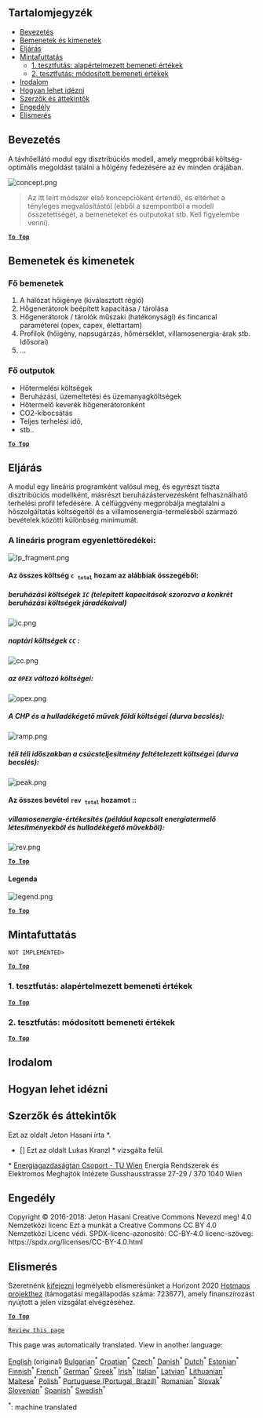 <h2> Tartalomjegyzék </h2><ul><li> <a href="#introduction">Bevezetés</a> </li><li> <a href="#inputs-and-outputs">Bemenetek és kimenetek</a> </li><li> <a href="#method">Eljárás</a> </li><li> <a href="#sample-run">Mintafuttatás</a> <ul><li> <a href="#test-run-1-default-input-values">1. tesztfutás: alapértelmezett bemeneti értékek</a> </li><li> <a href="#test-run-2-modified-input-values">2. tesztfutás: módosított bemeneti értékek</a> </li></ul></li><li> <a href="#references">Irodalom</a> </li><li> <a href="#how-to-cite">Hogyan lehet idézni</a> </li><li> <a href="#authors-and-reviewers">Szerzők és áttekintők</a> </li><li> <a href="#license">Engedély</a> </li><li> <a href="#acknowledgement">Elismerés</a> </li></ul><h2> Bevezetés </h2><p> A távhőellátó modul egy disztribúciós modell, amely megpróbál költség-optimális megoldást találni a hőigény fedezésére az év minden órájában. </p><p><img alt="concept.png" src="https://github.com/HotMaps/hotmaps_wiki/blob/master/Images/dh_supply/concept.png"/></p><blockquote><p> Az itt leírt módszer első koncepcióként értendő, és eltérhet a tényleges megvalósítástól (ebből a szempontból a modell összetettségét, a bemeneteket és outputokat stb. Kell figyelembe venni). </p></blockquote><p><ins> <code><strong><a href="#table-of-contents">To Top</a></strong></code> </ins> </p><h2> Bemenetek és kimenetek </h2><h3> Fő bemenetek </h3><ol><li> A hálózat hőigénye (kiválasztott régió) </li><li> Hőgenerátorok beépített kapacitása / tárolása </li><li> Hőgenerátorok / tárolók műszaki (hatékonysági) és fincancal paraméterei (opex, capex, élettartam) </li><li> Profilok (hőigény, napsugárzás, hőmérséklet, villamosenergia-árak stb. Idősorai) </li><li> ... </li></ol><h3> Fő outputok </h3><ul><li> Hőtermelési költségek </li><li> Beruházási, üzemeltetési és üzemanyagköltségek </li><li> Hőtermelő keverék hőgenerátoronként </li><li> CO2-kibocsátás </li><li> Teljes terhelési idő, </li><li> stb.. </li></ul><p><ins> <code><strong><a href="#table-of-contents">To Top</a></strong></code> </ins> </p><h2> Eljárás </h2><p> A modul egy lineáris programként valósul meg, és egyrészt tiszta disztribúciós modellként, másrészt beruházástervezésként felhasználható terhelési profil lefedésére. A célfüggvény megpróbálja megtalálni a hőszolgáltatás költségeitől és a villamosenergia-termelésből származó bevételek közötti különbség minimumát. </p><h3> A lineáris program egyenlettöredékei: </h3><p><img alt="lp_fragment.png" src="https://github.com/HotMaps/hotmaps_wiki/blob/master/Images/dh_supply/lp_fragment.png"/></p><h4> Az összes költség <code>c <sub>total</sub></code> hozam az alábbiak összegéből: </h4><h5> beruházási költségek <code>IC</code> (telepített kapacitások szorozva a konkrét beruházási költségek járadékaival) </h5><p><img alt="ic.png" src="https://github.com/HotMaps/hotmaps_wiki/blob/master/Images/dh_supply/ic.png"/></p><h5> naptári költségek <code>CC</code> : </h5><p><img alt="cc.png" src="https://github.com/HotMaps/hotmaps_wiki/blob/master/Images/dh_supply/cc.png"/></p><h5> az <code>OPEX</code> változó költségei: </h5><p><img alt="opex.png" src="https://github.com/HotMaps/hotmaps_wiki/blob/master/Images/dh_supply/opex.png"/></p><h5> A CHP és a hulladékégető művek földi költségei (durva becslés): </h5><p><img alt="ramp.png" src="https://github.com/HotMaps/hotmaps_wiki/blob/master/Images/dh_supply/ramp.png"/></p><h5> téli téli időszakban a csúcsteljesítmény feltételezett költségei (durva becslés): </h5><p><img alt="peak.png" src="https://github.com/HotMaps/hotmaps_wiki/blob/master/Images/dh_supply/peak.png"/></p><h4> Az összes bevétel <code>rev <sub>total</sub></code> hozamot :: </h4><h5> villamosenergia-értékesítés (például kapcsolt energiatermelő létesítményekből és hulladékégető művekből): </h5><p><img alt="rev.png" src="https://github.com/HotMaps/hotmaps_wiki/blob/master/Images/dh_supply/rev.png"/></p><p><ins> <code><strong><a href="#table-of-contents">To Top</a></strong></code> </ins> </p><h4> Legenda </h4><p><img alt="legend.png" src="https://github.com/HotMaps/hotmaps_wiki/blob/master/Images/dh_supply/legend.png"/></p><p><ins> <code><strong><a href="#table-of-contents">To Top</a></strong></code> </ins> </p><h2> Mintafuttatás </h2><p> <code>NOT IMPLEMENTED&gt;</code> </p> <p><ins> <code><strong><a href="#table-of-contents">To Top</a></strong></code> </ins> </p><h3> 1. tesztfutás: alapértelmezett bemeneti értékek </h3><p><ins> <code><strong><a href="#table-of-contents">To Top</a></strong></code> </ins> </p><h3> 2. tesztfutás: módosított bemeneti értékek </h3><p><ins> <code><strong><a href="#table-of-contents">To Top</a></strong></code> </ins> </p><h2> Irodalom </h2><h2> Hogyan lehet idézni </h2><h2> Szerzők és áttekintők </h2><p> Ezt az oldalt Jeton Hasani írta *. </p><ul><li> [] Ezt az oldalt Lukas Kranzl * vizsgálta felül. </li></ul><p> * <a href="https://eeg.tuwien.ac.at/">Energiagazdaságtan Csoport - TU Wien</a> Energia Rendszerek és Elektromos Meghajtók Intézete Gusshausstrasse 27-29 / 370 1040 Wien </p><h2> Engedély </h2><p> Copyright © 2016-2018: Jeton Hasani Creative Commons Nevezd meg! 4.0 Nemzetközi licenc Ezt a munkát a Creative Commons CC BY 4.0 Nemzetközi Licenc védi. SPDX-licenc-azonosító: CC-BY-4.0 licenc-szöveg: https://spdx.org/licenses/CC-BY-4.0.html </p><h2> Elismerés </h2><p> Szeretnénk <a href="https://www.hotmaps-project.eu">kifejezni</a> legmélyebb elismerésünket a Horizont 2020 <a href="https://www.hotmaps-project.eu">Hotmaps projekthez</a> (támogatási megállapodás száma: 723677), amely finanszírozást nyújtott a jelen vizsgálat elvégzéséhez. </p><p><ins> <code><strong><a href="#table-of-contents">To Top</a></strong></code> </ins> </p><p> <code><a href="https://github.com/HotMaps/hotmaps_wiki/wiki/CM_DH_supply/_edit">Review this page</a></code> </p>

This page was automatically translated. View in another language:

[English](../en/CM-District-heating-supply-dispatch.md) (original) [Bulgarian](../bg/CM-District-heating-supply-dispatch.md)<sup>\*</sup> [Croatian](../hr/CM-District-heating-supply-dispatch.md)<sup>\*</sup> [Czech](../cs/CM-District-heating-supply-dispatch.md)<sup>\*</sup> [Danish](../da/CM-District-heating-supply-dispatch.md)<sup>\*</sup> [Dutch](../nl/CM-District-heating-supply-dispatch.md)<sup>\*</sup> [Estonian](../et/CM-District-heating-supply-dispatch.md)<sup>\*</sup> [Finnish](../fi/CM-District-heating-supply-dispatch.md)<sup>\*</sup> [French](../fr/CM-District-heating-supply-dispatch.md)<sup>\*</sup> [German](../de/CM-District-heating-supply-dispatch.md)<sup>\*</sup> [Greek](../el/CM-District-heating-supply-dispatch.md)<sup>\*</sup>  [Irish](../ga/CM-District-heating-supply-dispatch.md)<sup>\*</sup> [Italian](../it/CM-District-heating-supply-dispatch.md)<sup>\*</sup> [Latvian](../lv/CM-District-heating-supply-dispatch.md)<sup>\*</sup> [Lithuanian](../lt/CM-District-heating-supply-dispatch.md)<sup>\*</sup> [Maltese](../mt/CM-District-heating-supply-dispatch.md)<sup>\*</sup> [Polish](../pl/CM-District-heating-supply-dispatch.md)<sup>\*</sup> [Portuguese (Portugal, Brazil)](../pt/CM-District-heating-supply-dispatch.md)<sup>\*</sup> [Romanian](../ro/CM-District-heating-supply-dispatch.md)<sup>\*</sup> [Slovak](../sk/CM-District-heating-supply-dispatch.md)<sup>\*</sup> [Slovenian](../sl/CM-District-heating-supply-dispatch.md)<sup>\*</sup> [Spanish](../es/CM-District-heating-supply-dispatch.md)<sup>\*</sup> [Swedish](../sv/CM-District-heating-supply-dispatch.md)<sup>\*</sup> 

<sup>\*</sup>: machine translated

